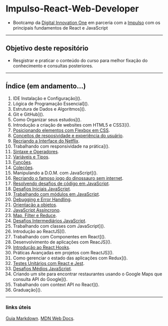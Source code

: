 # Impulso-React-Web-Developer
- Bootcamp da [Digital Innovation One](https://web.digitalinnovation.one/home) em parceria com a [Impulso](https://impulso.work/) com os principais fundamentos de React e JavaScript

---

## Objetivo deste repositório

- Resgistrar e praticar o conteúdo do curso para melhor fixação do conhecimento e consultas posteriores.
  
---

## Índice (em andamento...)

1. IDE Instalação e Configuração]().
2. Lógica de Programação Essencial]().
3. Estrutura de Dados e Algoritmos]().
4. Git e GitHub]().
5. Como Organizar seus estudos]().
6. Introdução a criação de websites com HTML5 e CSS3]().
7. [Posicionando elementos com Flexbox em CSS](https://github.com/MichelTsukiyama/Impulso-React-Web-Developer/tree/main/Flexbox).
8. [Conceitos de resposividade e experiência do usuário](https://github.com/MichelTsukiyama/Impulso-React-Web-Developer/tree/main/Conceito-de-responsividade-e-experiencia-do-usuario).
9. [Recriando a Interface do Netflix](https://github.com/MichelTsukiyama/netflix-clone.git).
10. Trabalhando com responsividade na prática]().
11. [Sintaxe e Operadores](https://github.com/MichelTsukiyama/Impulso-React-Web-Developer/tree/main/sintaxe-e-operadores).
12. [Variáveis e Tipos](https://github.com/MichelTsukiyama/Impulso-React-Web-Developer/tree/main/Variaveis-e-tipos).
13. [Funções](https://github.com/MichelTsukiyama/Impulso-React-Web-Developer/tree/main/funcoes).
14. [Coleções](https://github.com/MichelTsukiyama/Impulso-React-Web-Developer/tree/main/colecoes).
15. Manipulando a D.O.M. com JavaScript]().
16. [Recriando o famoso jogo do dinossauro sem internet](https://github.com/MichelTsukiyama/Impulso-React-Web-Developer/tree/main/Recriando-jogo-dinossauro-sem-internet).
17. [Resolvendo desafios de código em JavaScript](https://github.com/MichelTsukiyama/Impulso-React-Web-Developer/tree/main/resolvendo-desafios-de-codigo).
18. [Desafios Iniciais JavaScript](https://github.com/MichelTsukiyama/Impulso-React-Web-Developer/tree/main/desafios-iniciais-javascript).
19. [Trabalhando com módulos em JavaScript](https://github.com/MichelTsukiyama/Impulso-React-Web-Developer/tree/main/trabalhando-com-modulos-js).
20. [Debugging e Error Handling](https://github.com/MichelTsukiyama/Impulso-React-Web-Developer/tree/main/debugging-e-error-handling).
21. [Orientação a objetos](https://github.com/MichelTsukiyama/Impulso-React-Web-Developer/tree/main/orientacao-a-objetos).
22. [JavaScript Assíncrono](https://github.com/MichelTsukiyama/Impulso-React-Web-Developer/tree/main/javascript-assincrono).
23. [Map, Filter e Reduce](https://github.com/MichelTsukiyama/Impulso-React-Web-Developer/tree/main/map-filter-reduce).
24. [Desafios Intermediários JavaScript](https://github.com/MichelTsukiyama/Impulso-React-Web-Developer/tree/main/desafios-intermediarios-javascript).
25. Trabalhando com classes com JavaScript]().
26. Introdução ao ReactJS]().
27. Trabalhando com Componentes em React]().
28. Desenvolvimento de aplicações com ReacJS]().
29. [Introdução ao React Hooks](https://github.com/MichelTsukiyama/Impulso-React-Web-Developer/tree/main/introducao-react-hooks).
30. Práticas Avançadas em projetos com ReactJS]().
31. Como gerenciar o estado das aplicações com Redux]().
32. [Testes Unitários com React e Jest](https://github.com/MichelTsukiyama/Impulso-React-Web-Developer/tree/main/testes-unitarios-react-jest).
33. [Desafios Médios JavaScript](https://github.com/MichelTsukiyama/Impulso-React-Web-Developer/tree/main/desafios-medios-js).
34. Criando um site para encontrar restaurantes usando o Google Maps que consulta API do Google]().
35. Trabalhando com context API no React]().
36. Graduação]().

---

### links úteis

[Guia Markdown](https://www.markdownguide.org/basic-syntax/#images-1).
[MDN Web Docs](https://developer.mozilla.org/pt-BR/).
